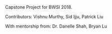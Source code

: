 Capstone Project for BWSI 2018.

Contributors: Vishnu Murthy, Sid Ijju, Patrick Liu

With mentorship from: Dr. Danelle Shah, Bryan Lu